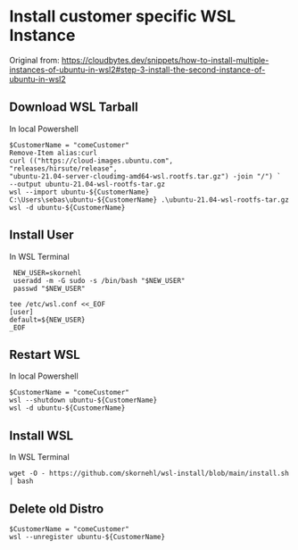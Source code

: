 # Install customer specific WSL Instance

Original from: https://cloudbytes.dev/snippets/how-to-install-multiple-instances-of-ubuntu-in-wsl2#step-3-install-the-second-instance-of-ubuntu-in-wsl2

## Download WSL Tarball
In local Powershell

```
$CustomerName = "comeCustomer"
Remove-Item alias:curl
curl (("https://cloud-images.ubuntu.com",
"releases/hirsute/release",
"ubuntu-21.04-server-cloudimg-amd64-wsl.rootfs.tar.gz") -join "/") `
--output ubuntu-21.04-wsl-rootfs-tar.gz
wsl --import ubuntu-${CustomerName} C:\Users\sebas\ubuntu-${CustomerName} .\ubuntu-21.04-wsl-rootfs-tar.gz
wsl -d ubuntu-${CustomerName}
```

## Install User
In WSL Terminal
```
 NEW_USER=skornehl
 useradd -m -G sudo -s /bin/bash "$NEW_USER"
 passwd "$NEW_USER"
 
tee /etc/wsl.conf <<_EOF
[user]
default=${NEW_USER}
_EOF
```

## Restart WSL
In local Powershell

```
$CustomerName = "comeCustomer"
wsl --shutdown ubuntu-${CustomerName}
wsl -d ubuntu-${CustomerName}
```

## Install WSL
In WSL Terminal
```
wget -O - https://github.com/skornehl/wsl-install/blob/main/install.sh | bash
```

## Delete old Distro

```
$CustomerName = "comeCustomer"
wsl --unregister ubuntu-${CustomerName}
```
